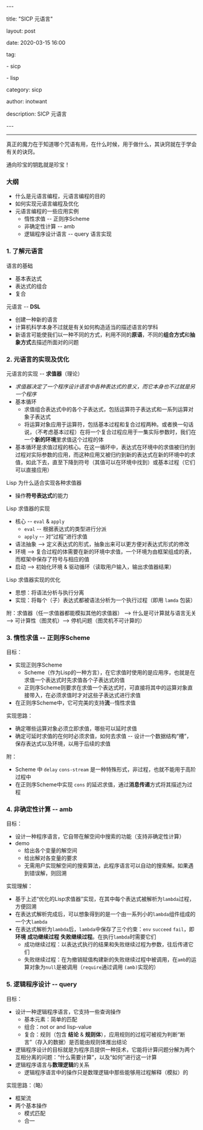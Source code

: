 \---

title: "SICP 元语言" 

layout: post

date: 2020-03-15 16:00

tag:

\- sicp 

\- lisp

category: sicp

author: inotwant

description: SICP 元语言

\---

---

真正的魔力在于知道哪个咒语有用，在什么时候，用于做什么，其诀窍就在于学会有关的诀窍。

通向珍宝的钥匙就是珍宝！

### 大纲

- 什么是元语言编程，元语言编程的目的
- 如何实现元语言编程及优化
- 元语言编程的一些应用实例
  - 惰性求值 -- 正则序Scheme
  - 非确定性计算 -- amb
  - 逻辑程序设计语言 -- query 语言实现

### 1. 了解元语言

语言的基础

- 基本表达式
- 表达式的组合
- 复合

元语言 -- **DSL**

- 创建一种新的语言
- 计算机科学本身不过就是有关如何构造适当的描述语言的学科
- 新语言可能使我们以一种不同的方式，利用不同的**原语**，不同的**组合方式**和**抽象方式**去描述所面对的问题

### 2. 元语言的实现及优化

元语言的实现 -- **求值器**（理论）

- *求值器决定了一个程序设计语言中各种表达式的意义，而它本身也不过就是另一个程序*
- 基本循环
  - 求值组合表达式中的各个子表达式，包括运算符子表达式和一系列运算对象子表达式
  - 将运算对象应用于运算符，包括基本过程和复合过程两种。或者换一句话说，（不考虑基本过程）在将一个复合过程应用于一集实际参数时，我们在一个**新的环境**里求值这个过程的体
- 基本循环是求值过程的核心。在这一循环中，表达式在环境中的求值被归约到过程对实际参数的应用，而这种应用又被归约到新的表达式在新的环境中的求值，如此下去，直至下降到符号（其值可以在环境中找到）或基本过程（它们可以直接应用）

Lisp 为什么适合实现各种求值器

- 操作**符号表达式**的能力

Lisp 求值器的实现

- 核心 -- `eval` & `apply`
  - `eval` -- 根据表达式的类型进行分派
  - `apply` -- 对“过程”进行求值
- 语法抽象 --> 定义表达式的形式，抽象出来可以更方便对表达式形式的修改
- 环境 --> 复合过程的体需要在新的环境中求值，一个环境为由框架组成的表，而框架中保存了符号与相应的值
- 启动 --> 初始化环境 & 驱动循环（读取用户输入，输出求值器结果）

Lisp 求值器实现的优化

- 思想：将语法分析与执行分离
- 实现：将每个（子）表达式都被语法分析为一个执行过程（即用 `lamda` 包装）

附：求值器（任一求值器都能模拟其他的求值器） -->  什么是可计算就与语言无关 --> 可计算性（图灵机）--> 停机问题（图灵机不可计算的）

### 3. 惰性求值 -- 正则序Scheme

目标：

- 实现正则序Scheme
  - Scheme（作为Lisp的一种方言），在它求值时使用的是应用序，也就是在求值一个表达式时先求值各个子表达式的值
  - 正则序Scheme则要求在求值一个表达式时，可直接将其中的运算对象直接带入，在必须求值时才对这些子表达式进行求值
- 在正则序Scheme中，它可完美的支持**流**--惰性求值

实现思路：

- 确定哪些运算对象必须立即求值，哪些可以延时求值
- 确定可延时求值的在何时必须求值，如何去求值 -- 设计一个数据结构“槽”，保存表达式以及环境，以用于后续的求值

附：

- Scheme 中 `delay` `cons-stream` 是一种特殊形式，非过程，也就不能用于高阶过程中
- 在正则序Scheme中实现 `cons` 的延迟求值，通过**消息传递**方式将其描述为过程

### 4. 非确定性计算 -- amb

目标：

- 设计一种程序语言，它自带在解空间中搜索的功能（支持非确定性计算）
- demo
  - 给出各个变量的解空间
  - 给出解对各变量的要求
  - 无需用户实现解空间的搜索算法，此程序语言可以自动的搜索解。如果遇到错误解，则回溯

实现理解：

- 基于上述“优化的Lisp求值器”实现，在其中每个表达式被解析为`lambda`过程，方便回溯
- 在表达式解析完成后，可以想象得到的是一个由一系列小的`lambda`组件组成的一个大`lambda`
- 在表达式解析为`lambda`后，`lambda`中保存了三个约束：`env` `succeed` `fail`，即**环境** **成功继续过程** **失败继续过程**。在执行`lambda`时需要它们
  - 成功继续过程：以表达式执行的结果和失败继续过程为参数，往后传递它们
  - 失败继续过程：在为撤销赋值构建新的失败继续过程中被调用，在`amb`的运算对象为`null`是被调用（`require`通过调用 `(amb)`实现的）

### 5. 逻辑程序设计 -- query

目标：

- 设计一种逻辑程序语言，它支持一些查询操作
  - 基本元素：简单的匹配
  - 组合：not or and lisp-value
  - 复合：规则（包含 **结论** & **规则体**），应用规则的过程可被视为判断“断言”（存入的数据）是否能由规则体推出结论
- 逻辑程序设计的目标就是为程序员提供一种技术，它能将计算问题分解为两个互相分离的问题：“什么需要计算”，以及“如何”进行这一计算
- 逻辑程序语言与**数理逻辑**的关系
  - 逻辑程序语言中的操作只是数理逻辑中那些能够用过程解释（模拟）的

实现思路：（略）

- 框架流
- 两个基本操作
  - 模式匹配
  - 合一